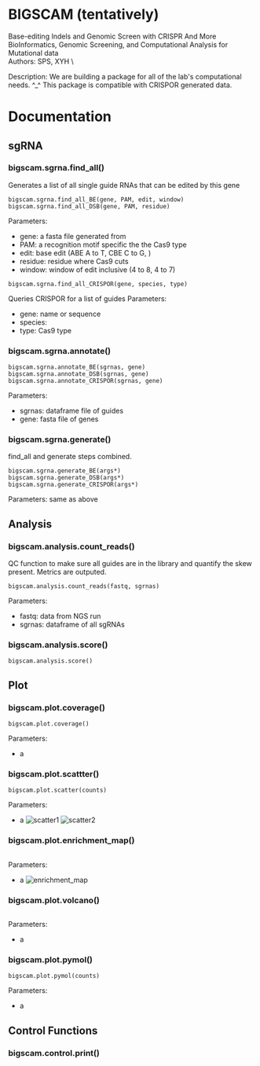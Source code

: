 # BIGSCAM (tentatively)
Base-editing Indels and Genomic Screen with CRISPR And More \
BioInformatics, Genomic Screening, and Computational Analysis for Mutational data \
Authors: SPS, XYH \

Description: We are building a package for all of the lab's computational needs. ^_^ This package is compatible with CRISPOR generated data. 


# Documentation


## sgRNA

### bigscam.sgrna.find_all()

Generates a list of all single guide RNAs that can be edited by this gene
```
bigscam.sgrna.find_all_BE(gene, PAM, edit, window)
bigscam.sgrna.find_all_DSB(gene, PAM, residue)
```
Parameters: 
- gene: a fasta file generated from
- PAM: a recognition motif specific the the Cas9 type
- edit: base edit (ABE A to T, CBE C to G, )
- residue: residue where Cas9 cuts
- window: window of edit inclusive (4 to 8, 4 to 7)

```
bigscam.sgrna.find_all_CRISPOR(gene, species, type)
```
Queries CRISPOR for a list of guides
Parameters: 
- gene: name or sequence
- species: 
- type: Cas9 type

### bigscam.sgrna.annotate()
```
bigscam.sgrna.annotate_BE(sgrnas, gene)
bigscam.sgrna.annotate_DSB(sgrnas, gene)
bigscam.sgrna.annotate_CRISPOR(sgrnas, gene)
```
Parameters: 
- sgrnas: dataframe file of guides
- gene: fasta file of genes

### bigscam.sgrna.generate()
find_all and generate steps combined.
```
bigscam.sgrna.generate_BE(args*)
bigscam.sgrna.generate_DSB(args*)
bigscam.sgrna.generate_CRISPOR(args*)
```
Parameters: same as above


## Analysis

### bigscam.analysis.count_reads()
QC function to make sure all guides are in the library and quantify the skew present. Metrics are outputed. 
```
bigscam.analysis.count_reads(fastq, sgrnas)
```
Parameters: 
- fastq: data from NGS run
- sgrnas: dataframe of all sgRNAs

### bigscam.analysis.score()
```
bigscam.analysis.score()
```

## Plot

### bigscam.plot.coverage()
```
bigscam.plot.coverage()
```
Parameters: 
- a

### bigscam.plot.scattter()
```
bigscam.plot.scatter(counts)
```
Parameters: 
- a
![scatter1](https://github.com/liaulab/bigscam/assets/68132984/e46c2d96-fea4-4a1a-a217-3739168a9f79)
![scatter2](https://github.com/liaulab/bigscam/assets/68132984/ca2c33f0-073c-4a1d-be64-d43b669c7305)


### bigscam.plot.enrichment_map()
```
```
Parameters: 
- a
![enrichment_map](https://github.com/liaulab/bigscam/assets/68132984/32a92334-c749-476d-8dd4-d87f5e906456)

### bigscam.plot.volcano()
```
```
Parameters: 
- a

### bigscam.plot.pymol()
```
bigscam.plot.pymol(counts)
```
Parameters: 
- a


## Control Functions

### bigscam.control.print()
